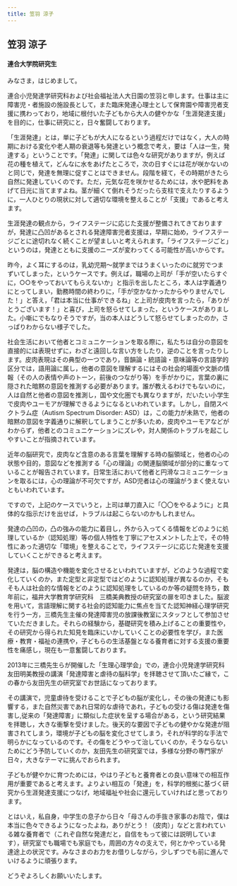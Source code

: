 ```yaml
---
title: 笠羽 涼子 
---
```


## 笠羽 涼子 

#### 連合大学院研究生

みなさま，はじめまして。

連合小児発達学研究科および社会福祉法人大日園の笠羽と申します。仕事は主に障害児・者施設の施設長として，また臨床発達心理士として保育園や障害児者支援に携わっており，地域に根付いた子どもから大人の健やかな「生涯発達支援」を目的に，仕事に研究にと，日々奮闘しております。

「生涯発達」とは，単に子どもが大人になるという過程だけではなく，大人の時期における変化や老人期の衰退等も発達という概念で考え，要は「人は一生，発達する」ということです。「発達」に関しては色々な研究がありますが，例えば花の種を植えて，どんなに水をあげたところで，次の日すぐには花が咲かないのと同じで，発達を無理に促すことはできません。段階を経て，その時期がきたら自然に発達していくのです。ただ，元気な花を咲かせるためには，水や肥料をあげて日光に当てますよね。茎が細くて倒れそうだったら支柱で支えたりするように，一人ひとりの現状に対して適切な環境を整えることが「支援」であると考えます。

生涯発達の観点から，ライフステージに応じた支援が整備されてきておりますが，発達に凸凹があるとされる発達障害児者支援は，早期に始め，ライフステージごとに途切れなく続くことが望ましいと考えられます。「ライフステージごと」というのは，発達とともに支援のニーズが変わってくる可能性が高いからです。

昨今，よく耳にするのは，乳幼児期〜就学まではうまくいったのに就労でつまずいてしまった，というケースです。例えば，職場の上司が「手が空いたらすぐに，○○をやっておいてもらえないか」と指示を出したところ，本人は字義通りにとってしまい，勤務時間の終わりに，「手が空かなかったからやりませんでした！」と答え，「君は本当に仕事ができるね」と上司が皮肉を言ったら，「ありがとうございます！」と喜び，上司を怒らせてしまった，というケースがありました。小噺にでもなりそうですが，当の本人はどうして怒らせてしまったのか，さっぱりわからない様子でした。

社会生活において他者とコミュニケーションを取る際に，私たちは自分の意図を直接的には表現せずに，わざと遠回しな言い方をしたり，逆のことを言ったりします。皮肉表現はその典型の一つであり，音韻論・統語論・意味論等の言語学的区分では，語用論に属し，他者の意図を理解するにはその社会的場面や文脈の情報（その人の表情や声のトーン，前後のつながり等）を手がかりに，言葉の裏に隠された暗黙の意図を推測する必要があります。誰が教えるわけでもないのに，人は自然と他者の意図を推測し，国や文化圏でも異なりますが，だいたい小学生で皮肉やユーモアが理解できるようになるといわれています。しかし，自閉スペクトラム症（Autism Spectrum Disorder: ASD）は，この能力が未熟で，他者の暗黙の意図を字義通りに解釈してしまうことが多いため，皮肉やユーモアなどがわからず，他者とのコミュニケーションにズレや，対人関係のトラブルを起こしやすいことが指摘されています。

近年の脳研究で，皮肉など含意のある言葉を理解する時の脳領域と，他者の心の状態や目的，意図などを推測する「心の理論」の関連脳領域が部分的に重なっていることが報告されています。日常生活において他者と円滑なコミュニケーションを取るには，心の理論が不可欠ですが，ASD児者は心の理論がうまく使えないともいわれています。

ですので，上記のケースでいうと，上司は単刀直入に「〇〇をやるように」と具体的な指示だけを出せば，トラブルは起こらないのかもしれません。

発達の凸凹の，凸の強みの能力に着目し，外から入ってくる情報をどのように処理しているか（認知処理）等の個人特性を丁寧にアセスメントした上で，その特性にあった適切な「環境」を整えることで，ライフステージに応じた発達を支援していくことができると考えます。

発達は，脳の構造や機能を変化させるといわれていますが，どのような過程で変化していくのか，また定型と非定型ではどのように認知処理が異なるのか，そもそも人は社会的な情報をどのように認知処理をしているのか等の疑問を持ち，数年前に，福井大学教育学研究科　三橋美典教授の研究室の扉を叩きました。脳波を用いて，言語理解に関する社会的認知能力に焦点を当てた認知神経心理学研究を行う一方，三橋先生主催の発達障害児の放課後教室にスタッフとして参加させていただきました。それらの経験から，基礎研究を積み上げることの重要性や，その研究から得られた知見を臨床にいかしていくことの必要性を学び，また医療・教育・福祉の連携や，子どもらの生活基盤となる養育者に対する支援の重要性を痛感し，現在も一意奮闘しております。

2013年に三橋先生らが開催した「生理心理学会」での，連合小児発達学研究科　友田明美教授の講演「発達障害と虐待の脳科学」を拝聴させて頂いたご縁で，この春から友田先生の研究室でお世話になっております。

その講演で，児童虐待を受けることで子どもの脳が変化し，その後の発達にも影響する，また自然災害であれ日常的な虐待であれ，子どもの受ける傷は発達を傷害し,従来の「発達障害」に類似した症状を呈する場合がある，という研究結果を拝聴し，大きな衝撃を受けました。後天的な要因で子どもの健やかな発達が阻害されてしまう，環境が子どもの脳を変化させてしまう，それが科学的な手法で明らかになっているのです。その傷をどうやって治していくのか，そうならないためにどう予防していくのか，友田先生の研究室では，多様な分野の専門家が日々，大きなテーマに挑んでおられます。

子どもが健やかに育つためには，やはり子どもと養育者との良い意味での相互作用が重要であると考えます。よりよい相互の「発達」を，科学的根拠に基づく研究から生涯発達支援につなげ，地域福祉や社会に還元していければと思っております。

とはいえ，私自身，中学生の息子から日々「母さんの手抜き家事のお陰で，僕は本当に色々できるようになったよね，ありがとう！（皮肉）」などと言われている雑な養育者で（これぞ自然な発達だと，自信をもって彼には説明しています），研究室でも職場でも家庭でも，周囲の方々の支えで，何とかやっている発達途上の状況です。みなさまのお力をお借りしながら，少しずつでも前に進んでいけるように頑張ります。

どうぞよろしくお願いいたします。
